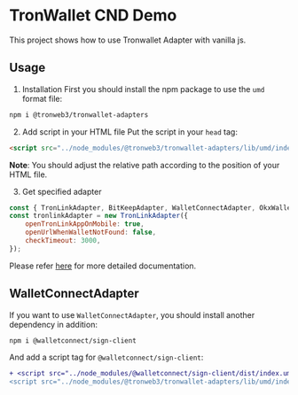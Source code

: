# TronWallet CND Demo
This project shows how to use Tronwallet Adapter with vanilla js.

## Usage
1. Installation
First you should install the npm package to use the `umd` format file:
```bash
npm i @tronweb3/tronwallet-adapters
```

2. Add script in your HTML file
Put the script in your `head` tag:
```html
<script src="../node_modules/@tronweb3/tronwallet-adapters/lib/umd/index.js"></script>
```

**Note**: You should adjust the relative path according to the position of your HTML file.

3. Get specified adapter
```js
const { TronLinkAdapter, BitKeepAdapter, WalletConnectAdapter, OkxWalletAdapter } = window['@tronweb3/tronwallet-adapters'];
const tronlinkAdapter = new TronLinkAdapter({
    openTronLinkAppOnMobile: true,
    openUrlWhenWalletNotFound: false,
    checkTimeout: 3000,
});
```

Please refer [here](https://developers.tron.network/docs/tronwallet-adapter) for more detailed documentation.

## WalletConnectAdapter
If you want to use `WalletConnectAdapter`, you should install another dependency in addition:
```bash
npm i @walletconnect/sign-client
```

And add a script tag for `@walletconnect/sign-client`:
```diff
+ <script src="../node_modules/@walletconnect/sign-client/dist/index.umd.js"></script>
<script src="../node_modules/@tronweb3/tronwallet-adapters/lib/umd/index.js"></script>
```